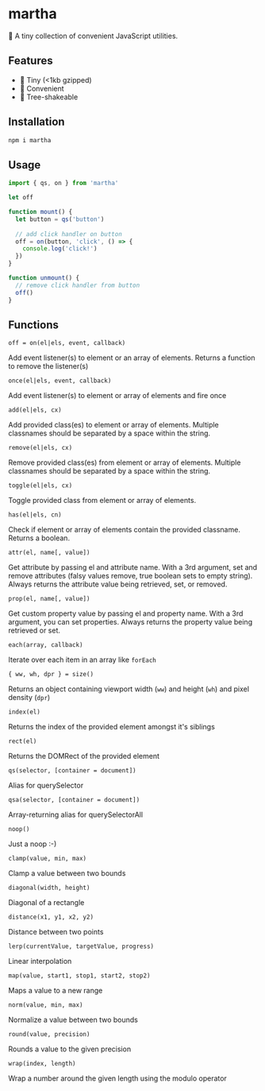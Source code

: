 # martha

🍑 A tiny collection of convenient JavaScript utilities.

## Features

- 🔬 Tiny (<1kb gzipped)
- 🚕 Convenient
- 🌲 Tree-shakeable

## Installation

```sh
npm i martha
```

## Usage

```js
import { qs, on } from 'martha'

let off

function mount() {
  let button = qs('button')
  
  // add click handler on button
  off = on(button, 'click', () => {
    console.log('click!')
  })
}

function unmount() {
  // remove click handler from button
  off()
}
```

## Functions

`off = on(el|els, event, callback)`

Add event listener(s) to element or an array of elements. Returns a function to remove the listener(s)

`once(el|els, event, callback)`

Add event listener(s) to element or array of elements and fire once

`add(el|els, cx)`

Add provided class(es) to element or array of elements. Multiple classnames should be separated by a space within the string.

`remove(el|els, cx)`

Remove provided class(es) from element or array of elements. Multiple classnames should be separated by a space within the string.

`toggle(el|els, cx)`

Toggle provided class from element or array of elements. 

`has(el|els, cn)`

Check if element or array of elements contain the provided classname. Returns a boolean.

`attr(el, name[, value])`

Get attribute by passing el and attribute name. With a 3rd argument, set and remove attributes (falsy values remove, true boolean sets to empty string). Always returns the attribute value being retrieved, set, or removed.

`prop(el, name[, value])`

Get custom property value by passing el and property name. With a 3rd argument, you can set properties. Always returns the property value being retrieved or set.

`each(array, callback)`

Iterate over each item in an array like `forEach`

`{ ww, wh, dpr } = size()`

Returns an object containing viewport width (`ww`) and height (`wh`) and pixel density (`dpr`)

`index(el)`

Returns the index of the provided element amongst it's siblings

`rect(el)`

Returns the DOMRect of the provided element

`qs(selector, [container = document])`

Alias for querySelector

`qsa(selector, [container = document])`

Array-returning alias for querySelectorAll

`noop()`

Just a noop :-)

`clamp(value, min, max)`

Clamp a value between two bounds

`diagonal(width, height)`

Diagonal of a rectangle

`distance(x1, y1, x2, y2)`

Distance between two points

`lerp(currentValue, targetValue, progress)`

Linear interpolation

`map(value, start1, stop1, start2, stop2)`

Maps a value to a new range

`norm(value, min, max)`

Normalize a value between two bounds

`round(value, precision)`

Rounds a value to the given precision

`wrap(index, length)`

Wrap a number around the given length using the modulo operator